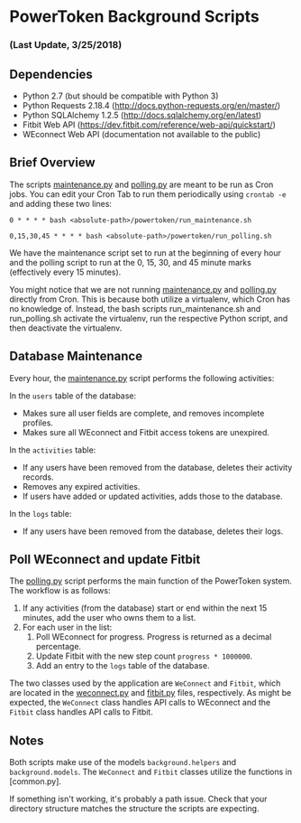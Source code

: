 # PowerToken Background Scripts
### (Last Update, 3/25/2018)


## Dependencies

* Python 2.7 (but should be compatible with Python 3)
* Python Requests 2.18.4 (http://docs.python-requests.org/en/master/)
* Python SQLAlchemy 1.2.5 (http://docs.sqlalchemy.org/en/latest)
* Fitbit Web API (https://dev.fitbit.com/reference/web-api/quickstart/)
* WEconnect Web API (documentation not available to the public)


## Brief Overview

The scripts [maintenance.py](maintenance.py) and [polling.py](polling.py) are meant to be run as Cron jobs. You can edit your Cron Tab to run them periodically using `crontab -e` and adding these two lines:

`0 * * * * bash <absolute-path>/powertoken/run_maintenance.sh`

`0,15,30,45 * * * * bash <absolute-path>/powertoken/run_polling.sh`

We have the maintenance script set to run at the beginning of every hour and the polling script to run at the 0, 15, 30, and 45 minute marks (effectively every 15 minutes).

You might notice that we are not running [maintenance.py](maintenance.py) and [polling.py](polling.py) directly from Cron. This is because both utilize a virtualenv, which Cron has no knowledge of. Instead, the bash scripts run_maintenance.sh and run_polling.sh activate the virtualenv, run the respective Python script, and then deactivate the virtualenv.


## Database Maintenance

Every hour, the [maintenance.py](maintenance.py) script performs the following activities:

In the `users` table of the database:
* Makes sure all user fields are complete, and removes incomplete profiles.
* Makes sure all WEconnect and Fitbit access tokens are unexpired.

In the `activities` table:
* If any users have been removed from the database, deletes their activity records.
* Removes any expired activities.
* If users have added or updated activities, adds those to the database.

In the `logs` table:
* If any users have been removed from the database, deletes their logs.


## Poll WEconnect and update Fitbit

The [polling.py](polling.py) script performs the main function of the PowerToken system. The workflow is as follows:

1. If any activities (from the database) start or end within the next 15 minutes, add the user who owns them to a list. 
2. For each user in the list:
    1. Poll WEconnect for progress. Progress is returned as a decimal percentage.
    2. Update Fitbit with the new step count `progress * 1000000`.
    3. Add an entry to the `logs` table of the database.

The two classes used by the application are `WeConnect` and `Fitbit`, which are located in the [weconnect.py](weconnect.py) and [fitbit.py](fitbit.py) files, respectively. As might be expected, the `WeConnect` class handles API calls to WEconnect and the `Fitbit` class handles API calls to Fitbit.


## Notes

Both scripts make use of the models `background.helpers` and `background.models`. The `WeConnect` and `Fitbit` classes utilize the functions in [common.py]. 

If something isn't working, it's probably a path issue. Check that your directory structure matches the structure the scripts are expecting.
